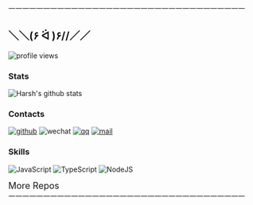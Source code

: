 一一一一一一一一一一一一一一一一一一一一一一一一一一一一一一一一一一
## ＼＼\(۶ ᐛ )۶//／／

![profile views](https://komarev.com/ghpvc/?username=krapnikkk&color=brightgreen&style=flat-square&label=[visitor]++No.+)


### Stats

<!-- 
| nickname     | krapnik                               |
| :------: | ------------------------------------- |
| title     | Frontend Developer |
| position | China Shenzhen | -->
![Harsh's github stats](https://github-readme-stats.vercel.app/api?username=krapnikkk&hide=["issues"]&show_icons=true)

### Contacts

[![github](https://img.shields.io/badge/-krapnik-%23323031?style=flat&logo=github)](https://github.com/krapnikkk)
![wechat](https://img.shields.io/badge/-krapnik-%23323031?style=flat&logo=wechat)
[![qq](https://img.shields.io/badge/-708873725-%23323031?style=flat&logo=tencent-qq&logoColor=294E80)](tencent://message/?uin=708873725Menu=yes)
<a href="mailto:krapnik@qq.com"><img src="https://img.shields.io/badge/-krapnik@qq.com-%23323031?style=flat&logo=gmail" alt="mail" /></a>

### Skills
![JavaScript](https://img.shields.io/badge/-JavaScript-F7DF1C?style=flat&logo=javascript&logoColor=000000&labelColor=ECD83E&color=ECD83E)
![TypeScript](https://img.shields.io/badge/-TypeScript-294E80?style=flat&logo=typescript&logoColor=ffffff&labelColor=294E80&color=294E80)
![NodeJS](https://img.shields.io/badge/-Node.js-026e00?style=flat&logo=node-dot-js&logoColor=ffffff&labelColor=026e00&color=026e00)


<!-- ![ThreeJS](https://img.shields.io/badge/-ThreeJS-20232A?style=flat&logo=Three-dot-js&logoColor=ffffff) -->
<!-- ![CSharp](https://img.shields.io/badge/-CSharp-026e00?style=flat&logo=c%20sharp&logoColor=ffffff&labelColor=0078D4&color=0078D4) -->
<!-- ![Unity](https://img.shields.io/badge/-Unity-20232A?style=flat&logo=unity&logoColor=ffffff) -->

<details>

<summary style="font-size: 18px;display: flex;align-items: center;">More Repos</summary>


### Works
|📦  Projects|📃  Description|⭐  Stars|📚  Forks|
|-----------|--------------|---------|--------|
|[three-minigame-adapter](https://github.com/krapnikkk/three-minigame-adapter)|多平台小游戏Adapter[ThreeJS版]|<img alt="Stars" src="https://img.shields.io/github/stars/krapnikkk/three-minigame-adapter?style=flat&labelColor=373f51&color=4FC08D" />|<img alt="Stars" src="https://img.shields.io/github/forks/krapnikkk/three-minigame-adapter?style=flat&labelColor=373f51&color=4FC08D" />|
|[three-minigame-adapter-demo](https://github.com/krapnikkk/three-minigame-adapter-demo)|多平台小游戏Adapter[ThreeJS版]演示案例demo工程|<img alt="Stars" src="https://img.shields.io/github/stars/krapnikkk/three-minigame-adapter-demo?style=flat&labelColor=373f51&color=4FC08D" />|<img alt="Stars" src="https://img.shields.io/github/forks/krapnikkk/three-minigame-adapter-demo?style=flat&labelColor=373f51&color=4FC08D" />|
|[TextImageGenerator](https://github.com/krapnikkk/TextImageGenerator)|利用css渲染自定义文字图片生成器|<img alt="Stars" src="https://img.shields.io/github/stars/krapnikkk/TextImageGenerator?style=flat&labelColor=373f51&color=4FC08D" />|<img alt="Stars" src="https://img.shields.io/github/forks/krapnikkk/TextImageGenerator?style=flat&labelColor=373f51&color=4FC08D" />|
|[FairyGUI-createjs](https://github.com/krapnikkk/FairyGUI-createjs)|基于createjs渲染引擎实现fairygui运行时|<img alt="Stars" src="https://img.shields.io/github/stars/krapnikkk/FairyGUI-createjs?style=flat&labelColor=373f51&color=4FC08D" />|<img alt="Stars" src="https://img.shields.io/github/forks/krapnikkk/FairyGUI-createjs?style=flat&labelColor=373f51&color=4FC08D" />|
|[FairyGUI-createjs-example](https://github.com/krapnikkk/FairyGUI-createjs-example)|createjs版fairygui的sdk案例展示|<img alt="Stars" src="https://img.shields.io/github/stars/krapnikkk/FairyGUI-createjs-example?style=flat&labelColor=373f51&color=4FC08D" />|<img alt="Stars" src="https://img.shields.io/github/forks/krapnikkk/FairyGUI-createjs-example?style=flat&labelColor=373f51&color=4FC08D" />|
|[Super-Quick-Recognizer](https://github.com/krapnikkk/Super-Quick-Recognizer)|可视化手写字符识别数据管理工具|<img alt="Stars" src="https://img.shields.io/github/stars/krapnikkk/Super-Quick-Recognizer?style=flat&labelColor=373f51&color=4FC08D" />|<img alt="Stars" src="https://img.shields.io/github/forks/krapnikkk/Super-Quick-Recognizer?style=flat&labelColor=373f51&color=4FC08D" />|


### Study
|📦  Projects|📃  Description|⭐  Stars|📚  Forks|
|-----------|--------------|---------|--------|
|[learn_WebGL](https://github.com/krapnikkk/learn_WebGL)|学习webgl的读书笔记|<img alt="Stars" src="https://img.shields.io/github/stars/krapnikkk/learn_WebGL?style=flat&labelColor=373f51&color=4FC08D" />|<img alt="Stars" src="https://img.shields.io/github/forks/krapnikkk/learn_WebGL?style=flat&labelColor=373f51&color=4FC08D" />|
|[learning-threejs](https://github.com/krapnikkk/learning-threejs)|学习threejs的读书笔记|<img alt="Stars" src="https://img.shields.io/github/stars/krapnikkk/learning-threejs?style=flat&labelColor=373f51&color=4FC08D" />|<img alt="Stars" src="https://img.shields.io/github/forks/krapnikkk/learning-threejs?style=flat&labelColor=373f51&color=4FC08D" />|
|[PureMVC_TypeScript](https://github.com/krapnikkk/PureMVC_TypeScript)|PureMVC【TS】源码解析|<img alt="Stars" src="https://img.shields.io/github/stars/krapnikkk/PureMVC_TypeScript?style=flat&labelColor=373f51&color=4FC08D" />|<img alt="Stars" src="https://img.shields.io/github/forks/krapnikkk/PureMVC_TypeScript?style=flat&labelColor=373f51&color=4FC08D" />|
|[canvas_animation](https://github.com/krapnikkk/canvas_animation)|练习基于Canvas2d的动画合集|<img alt="Stars" src="https://img.shields.io/github/stars/krapnikkk/canvas_animation?style=flat&labelColor=373f51&color=4FC08D" />|<img alt="Stars" src="https://img.shields.io/github/forks/krapnikkk/canvas_animation?style=flat&labelColor=373f51&color=4FC08D" />|
|[head_first_design_patterns_typescript](https://github.com/krapnikkk/head_first_design_patterns_typescript)|使用typescript实现《head_first_design_patterns》的案例|<img alt="Stars" src="https://img.shields.io/github/stars/krapnikkk/head_first_design_patterns_typescript?style=flat&labelColor=373f51&color=4FC08D" />|<img alt="Stars" src="https://img.shields.io/github/forks/krapnikkk/head_first_design_patterns_typescript?style=flat&labelColor=373f51&color=4FC08D" />|
|[JS-gameMathematics](https://github.com/krapnikkk/JS-gameMathematics)|《HTML5游戏编程核心技术与实战》读书笔记|<img alt="Stars" src="https://img.shields.io/github/stars/krapnikkk/JS-gameMathematics?style=flat&labelColor=373f51&color=4FC08D" />|<img alt="Stars" src="https://img.shields.io/github/forks/krapnikkk/JS-gameMathematics?style=flat&labelColor=373f51&color=4FC08D" />|


### Tools
|📦  Projects|📃  Description|⭐  Stars|📚  Forks|
|-----------|--------------|---------|--------|
|[baidutongji-generator](https://github.com/krapnikkk/baidutongji-generator)|生成百度统计插件通用协议本地文件工具|<img alt="Stars" src="https://img.shields.io/github/stars/krapnikkk/baidutongji-generator?style=flat&labelColor=373f51&color=4FC08D" />|<img alt="Stars" src="https://img.shields.io/github/forks/krapnikkk/baidutongji-generator?style=flat&labelColor=373f51&color=4FC08D" />|
|[fgui-restore](https://github.com/krapnikkk/fgui-restore)|对fairygui发布出来的资源文件进行逆向还原|<img alt="Stars" src="https://img.shields.io/github/stars/krapnikkk/fgui-restore?style=flat&labelColor=373f51&color=4FC08D" />|<img alt="Stars" src="https://img.shields.io/github/forks/krapnikkk/fgui-restore?style=flat&labelColor=373f51&color=4FC08D" />|
|[fgui-viewer](https://github.com/krapnikkk/fgui-viewer)|fairgui发布资源在线浏览|<img alt="Stars" src="https://img.shields.io/github/stars/krapnikkk/fgui-viewer?style=flat&labelColor=373f51&color=4FC08D" />|<img alt="Stars" src="https://img.shields.io/github/forks/krapnikkk/fgui-viewer?style=flat&labelColor=373f51&color=4FC08D" />|
|[padlocal-http](https://github.com/krapnikkk/padlocal-http)|为Wechat机器人PadLocal扩展通过HTTP或WebSocket接收事件和调用API的能力|<img alt="Stars" src="https://img.shields.io/github/stars/krapnikkk/padlocal-http?style=flat&labelColor=373f51&color=4FC08D" />|<img alt="Stars" src="https://img.shields.io/github/forks/krapnikkk/padlocal-http?style=flat&labelColor=373f51&color=4FC08D" />|
|[ccc-plugin-dragonBones-Viewer](https://github.com/krapnikkk/ccc-plugin-dragonBones-Viewer)|cocos creator龙骨动画资源预览插件|<img alt="Stars" src="https://img.shields.io/github/stars/krapnikkk/ccc-plugin-dragonBones-Viewer?style=flat&labelColor=373f51&color=4FC08D" />|<img alt="Stars" src="https://img.shields.io/github/forks/krapnikkk/ccc-plugin-dragonBones-Viewer?style=flat&labelColor=373f51&color=4FC08D" />|
|[JDCouponAssistant ](https://github.com/krapnikkk/JDCouponAssistant )|京东网页端领优惠券&营销活动&日常签到的浏览器JS脚本插件|<img alt="Stars" src="https://img.shields.io/github/stars/krapnikkk/JDCouponAssistant ?style=flat&labelColor=373f51&color=4FC08D" />|<img alt="Stars" src="https://img.shields.io/github/forks/krapnikkk/JDCouponAssistant ?style=flat&labelColor=373f51&color=4FC08D" />|
|[winform-SignInAssistant](https://github.com/krapnikkk/winform-SignInAssistant)|使用winform编写的京东金融每日签到&任务助手桌面程序|<img alt="Stars" src="https://img.shields.io/github/stars/krapnikkk/winform-SignInAssistant?style=flat&labelColor=373f51&color=4FC08D" />|<img alt="Stars" src="https://img.shields.io/github/forks/krapnikkk/winform-SignInAssistant?style=flat&labelColor=373f51&color=4FC08D" />|
|[SpriteSpliter](https://github.com/krapnikkk/SpriteSpliter)|使用nodejs编写的用于合图分割的小工具|<img alt="Stars" src="https://img.shields.io/github/stars/krapnikkk/SpriteSpliter?style=flat&labelColor=373f51&color=4FC08D" />|<img alt="Stars" src="https://img.shields.io/github/forks/krapnikkk/SpriteSpliter?style=flat&labelColor=373f51&color=4FC08D" />|


### Games
|📦  Projects|📃  Description|⭐  Stars|📚  Forks|
|-----------|--------------|---------|--------|
|[TheAviator](https://github.com/krapnikkk/TheAviator)|threejs+fgui实现的飞行员小游戏|<img alt="Stars" src="https://img.shields.io/github/stars/krapnikkk/TheAviator?style=flat&labelColor=373f51&color=4FC08D" />|<img alt="Stars" src="https://img.shields.io/github/forks/krapnikkk/TheAviator?style=flat&labelColor=373f51&color=4FC08D" />|
|[egret-game](https://github.com/krapnikkk/egret-game)|使用egret引擎进行开发的游戏合集|<img alt="Stars" src="https://img.shields.io/github/stars/krapnikkk/egret-game?style=flat&labelColor=373f51&color=4FC08D" />|<img alt="Stars" src="https://img.shields.io/github/forks/krapnikkk/egret-game?style=flat&labelColor=373f51&color=4FC08D" />|
|[laya-game](https://github.com/krapnikkk/laya-game)|使用layaair引擎进行开发的游戏合集|<img alt="Stars" src="https://img.shields.io/github/stars/krapnikkk/laya-game?style=flat&labelColor=373f51&color=4FC08D" />|<img alt="Stars" src="https://img.shields.io/github/forks/krapnikkk/laya-game?style=flat&labelColor=373f51&color=4FC08D" />|
|[FairyGUI-sudoku](https://github.com/krapnikkk/FairyGUI-sudoku)|laya+fgui实现的数独小游戏|<img alt="Stars" src="https://img.shields.io/github/stars/krapnikkk/FairyGUI-sudoku?style=flat&labelColor=373f51&color=4FC08D" />|<img alt="Stars" src="https://img.shields.io/github/forks/krapnikkk/FairyGUI-sudoku?style=flat&labelColor=373f51&color=4FC08D" />|


</details>
一一一一一一一一一一一一一一一一一一一一一一一一一一一一一一一一一一                                                                                                                                                                                                                                                                                                                                                                                                                                                                                                                                                                                                                                                                                                                                                                                                   